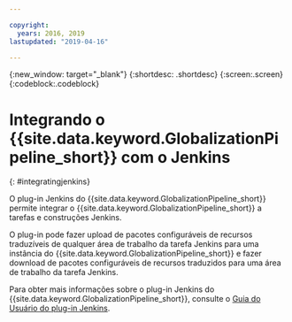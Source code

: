 ```yaml
---

copyright:
  years: 2016, 2019
lastupdated: "2019-04-16"

---
```


{:new_window: target="_blank"}
{:shortdesc: .shortdesc}
{:screen:.screen}
{:codeblock:.codeblock}

# Integrando o {{site.data.keyword.GlobalizationPipeline_short}} com o Jenkins
{: #integratingjenkins}

O plug-in Jenkins do {{site.data.keyword.GlobalizationPipeline_short}} permite integrar o {{site.data.keyword.GlobalizationPipeline_short}} a tarefas e construções Jenkins.

O plug-in pode fazer upload de pacotes configuráveis de recursos traduzíveis de qualquer área de trabalho da tarefa Jenkins para uma instância do {{site.data.keyword.GlobalizationPipeline_short}} e fazer download de pacotes configuráveis de recursos traduzidos para uma área de trabalho da tarefa Jenkins.

Para obter mais informações sobre o plug-in Jenkins do {{site.data.keyword.GlobalizationPipeline_short}}, consulte o [Guia do Usuário do plug-in Jenkins](http://jenkinsci.github.io/ibm-g11n-pipeline-plugin).
